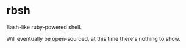 # rbsh
Bash-like ruby-powered shell.

Will eventually be open-sourced, at this time there's nothing to show.
